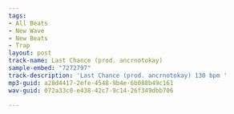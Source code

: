 ```yaml
---
tags:
- All Beats
- New Wave
- New Beats
- Trap
layout: post
track-name: Last Chance (prod. ancrnotokay)
sample-embed: "7272797"
track-description: 'Last Chance (prod. ancrnotokay) 130 bpm '
mp3-guid: a28d4417-2efe-4548-9b4e-6b088b49c161
wav-guid: 072a33c0-e438-42c7-9c14-26f349dbb706

---
```

